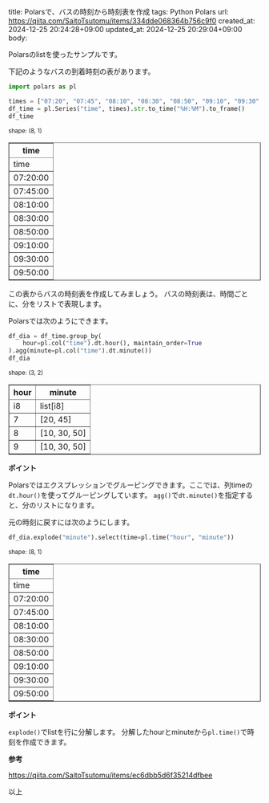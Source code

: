 title: Polarsで、バスの時刻から時刻表を作成
tags: Python Polars
url: https://qiita.com/SaitoTsutomu/items/334dde068364b756c9f0
created_at: 2024-12-25 20:24:28+09:00
updated_at: 2024-12-25 20:29:04+09:00
body:

Polarsのlistを使ったサンプルです。

下記のようなバスの到着時刻の表があります。

```python
import polars as pl

times = ["07:20", "07:45", "08:10", "08:30", "08:50", "09:10", "09:30", "09:50"]
df_time = pl.Series("time", times).str.to_time("%H:%M").to_frame()
df_time
```

<small>shape: (8, 1)</small><table border="1" class="dataframe"><thead><tr><th>time</th></tr><tr><td>time</td></tr></thead><tbody><tr><td>07:20:00</td></tr><tr><td>07:45:00</td></tr><tr><td>08:10:00</td></tr><tr><td>08:30:00</td></tr><tr><td>08:50:00</td></tr><tr><td>09:10:00</td></tr><tr><td>09:30:00</td></tr><tr><td>09:50:00</td></tr></tbody></table>

この表からバスの時刻表を作成してみましょう。
バスの時刻表は、時間ごとに、分をリストで表現します。

Polarsでは次のようにできます。

```python
df_dia = df_time.group_by(
    hour=pl.col("time").dt.hour(), maintain_order=True
).agg(minute=pl.col("time").dt.minute())
df_dia
```

<small>shape: (3, 2)</small><table border="1" class="dataframe"><thead><tr><th>hour</th><th>minute</th></tr><tr><td>i8</td><td>list[i8]</td></tr></thead><tbody><tr><td>7</td><td>[20, 45]</td></tr><tr><td>8</td><td>[10, 30, 50]</td></tr><tr><td>9</td><td>[10, 30, 50]</td></tr></tbody></table>

**ポイント**

Polarsではエクスプレッションでグルーピングできます。ここでは、列timeの`dt.hour()`を使ってグルーピングしています。
`agg()`で`dt.minute()`を指定すると、分のリストになります。

元の時刻に戻すには次のようにします。

```python
df_dia.explode("minute").select(time=pl.time("hour", "minute"))
```

<small>shape: (8, 1)</small><table border="1" class="dataframe"><thead><tr><th>time</th></tr><tr><td>time</td></tr></thead><tbody><tr><td>07:20:00</td></tr><tr><td>07:45:00</td></tr><tr><td>08:10:00</td></tr><tr><td>08:30:00</td></tr><tr><td>08:50:00</td></tr><tr><td>09:10:00</td></tr><tr><td>09:30:00</td></tr><tr><td>09:50:00</td></tr></tbody></table>

**ポイント**

`explode()`でlistを行に分解します。
分解したhourとminuteから`pl.time()`で時刻を作成できます。

**参考**

https://qiita.com/SaitoTsutomu/items/ec6dbb5d6f35214dfbee

以上


